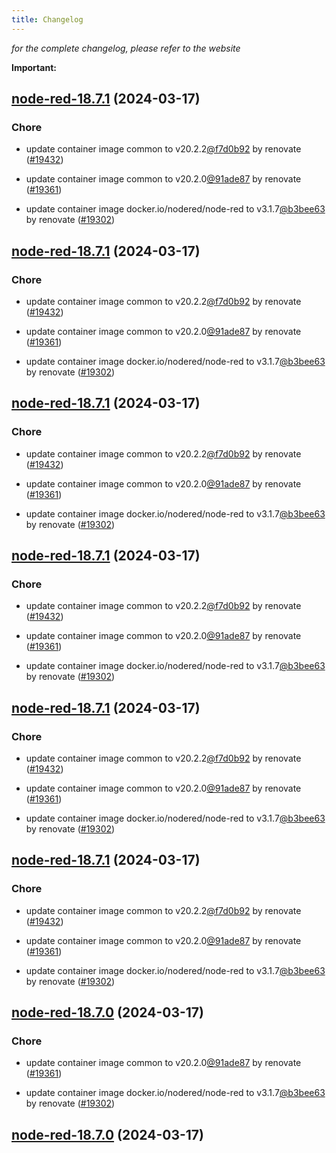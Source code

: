```yaml
---
title: Changelog
---
```



*for the complete changelog, please refer to the website*

**Important:**


## [node-red-18.7.1](https://github.com/truecharts/charts/compare/node-red-18.6.0...node-red-18.7.1) (2024-03-17)

### Chore



- update container image common to v20.2.2[@f7d0b92](https://github.com/f7d0b92) by renovate ([#19432](https://github.com/truecharts/charts/issues/19432))

- update container image common to v20.2.0[@91ade87](https://github.com/91ade87) by renovate ([#19361](https://github.com/truecharts/charts/issues/19361))

- update container image docker.io/nodered/node-red to v3.1.7[@b3bee63](https://github.com/b3bee63) by renovate ([#19302](https://github.com/truecharts/charts/issues/19302))


## [node-red-18.7.1](https://github.com/truecharts/charts/compare/node-red-18.6.0...node-red-18.7.1) (2024-03-17)

### Chore



- update container image common to v20.2.2[@f7d0b92](https://github.com/f7d0b92) by renovate ([#19432](https://github.com/truecharts/charts/issues/19432))

- update container image common to v20.2.0[@91ade87](https://github.com/91ade87) by renovate ([#19361](https://github.com/truecharts/charts/issues/19361))

- update container image docker.io/nodered/node-red to v3.1.7[@b3bee63](https://github.com/b3bee63) by renovate ([#19302](https://github.com/truecharts/charts/issues/19302))


## [node-red-18.7.1](https://github.com/truecharts/charts/compare/node-red-18.6.0...node-red-18.7.1) (2024-03-17)

### Chore



- update container image common to v20.2.2[@f7d0b92](https://github.com/f7d0b92) by renovate ([#19432](https://github.com/truecharts/charts/issues/19432))

- update container image common to v20.2.0[@91ade87](https://github.com/91ade87) by renovate ([#19361](https://github.com/truecharts/charts/issues/19361))

- update container image docker.io/nodered/node-red to v3.1.7[@b3bee63](https://github.com/b3bee63) by renovate ([#19302](https://github.com/truecharts/charts/issues/19302))


## [node-red-18.7.1](https://github.com/truecharts/charts/compare/node-red-18.6.0...node-red-18.7.1) (2024-03-17)

### Chore



- update container image common to v20.2.2[@f7d0b92](https://github.com/f7d0b92) by renovate ([#19432](https://github.com/truecharts/charts/issues/19432))

- update container image common to v20.2.0[@91ade87](https://github.com/91ade87) by renovate ([#19361](https://github.com/truecharts/charts/issues/19361))

- update container image docker.io/nodered/node-red to v3.1.7[@b3bee63](https://github.com/b3bee63) by renovate ([#19302](https://github.com/truecharts/charts/issues/19302))


## [node-red-18.7.1](https://github.com/truecharts/charts/compare/node-red-18.6.0...node-red-18.7.1) (2024-03-17)

### Chore



- update container image common to v20.2.2[@f7d0b92](https://github.com/f7d0b92) by renovate ([#19432](https://github.com/truecharts/charts/issues/19432))

- update container image common to v20.2.0[@91ade87](https://github.com/91ade87) by renovate ([#19361](https://github.com/truecharts/charts/issues/19361))

- update container image docker.io/nodered/node-red to v3.1.7[@b3bee63](https://github.com/b3bee63) by renovate ([#19302](https://github.com/truecharts/charts/issues/19302))


## [node-red-18.7.1](https://github.com/truecharts/charts/compare/node-red-18.6.0...node-red-18.7.1) (2024-03-17)

### Chore



- update container image common to v20.2.2[@f7d0b92](https://github.com/f7d0b92) by renovate ([#19432](https://github.com/truecharts/charts/issues/19432))

- update container image common to v20.2.0[@91ade87](https://github.com/91ade87) by renovate ([#19361](https://github.com/truecharts/charts/issues/19361))

- update container image docker.io/nodered/node-red to v3.1.7[@b3bee63](https://github.com/b3bee63) by renovate ([#19302](https://github.com/truecharts/charts/issues/19302))


## [node-red-18.7.0](https://github.com/truecharts/charts/compare/node-red-18.6.0...node-red-18.7.0) (2024-03-17)

### Chore



- update container image common to v20.2.0[@91ade87](https://github.com/91ade87) by renovate ([#19361](https://github.com/truecharts/charts/issues/19361))

- update container image docker.io/nodered/node-red to v3.1.7[@b3bee63](https://github.com/b3bee63) by renovate ([#19302](https://github.com/truecharts/charts/issues/19302))


## [node-red-18.7.0](https://github.com/truecharts/charts/compare/node-red-18.6.0...node-red-18.7.0) (2024-03-17)